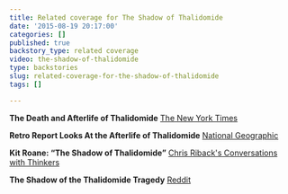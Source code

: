 ```yaml
---
title: Related coverage for The Shadow of Thalidomide
date: '2015-08-19 20:17:00'
categories: []
published: true
backstory_type: related coverage
video: the-shadow-of-thalidomide
type: backstories
slug: related-coverage-for-the-shadow-of-thalidomide
tags: []

---
```

**The Death and Afterlife of Thalidomide**
[The New York Times](http://www.nytimes.com/2013/09/23/booming/the-death-and-afterlife-of-thalidomide.html?ref=booming&_r=0)

**Retro Report Looks At the Afterlife of Thalidomide**
[National Geographic](http://phenomena.nationalgeographic.com/2013/09/23/retro-report-looks-at-the-afterlife-of-thalidomide/)

**Kit Roane: “The Shadow of Thalidomide”**
[Chris Riback's Conversations with Thinkers](http://chrisriback.com/2013/09/27/retro-reports-kit-roane-the-shadow-of-thalidomide/)

**The Shadow of the Thalidomide Tragedy**
[Reddit](https://www.reddit.com/r/Documentaries/comments/3hlc7e/the_shadow_of_the_thalidomide_tragedy_2013/)

